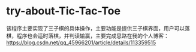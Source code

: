 # try-about-Tic-Tac-Toe
该程序主要实现了三子棋的具体操作，主要功能是提供三子棋界面，用户可以落棋，程序也会适时落棋，并判读输赢，主要完成思路在我的个人博客：https://blog.csdn.net/qq_45966201/article/details/113359515

